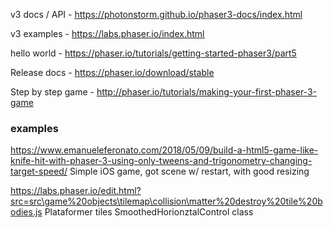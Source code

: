

v3 docs / API - https://photonstorm.github.io/phaser3-docs/index.html

v3 examples - https://labs.phaser.io/index.html



hello world - https://phaser.io/tutorials/getting-started-phaser3/part5

Release docs - https://phaser.io/download/stable

Step by step game - http://phaser.io/tutorials/making-your-first-phaser-3-game

### examples

https://www.emanueleferonato.com/2018/05/09/build-a-html5-game-like-knife-hit-with-phaser-3-using-only-tweens-and-trigonometry-changing-target-speed/ 
Simple iOS game, got scene w/ restart, with good resizing


https://labs.phaser.io/edit.html?src=src\game%20objects\tilemap\collision\matter%20destroy%20tile%20bodies.js
Plataformer tiles
SmoothedHorionztalControl class
